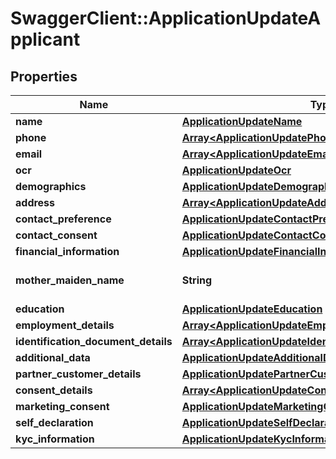 # SwaggerClient::ApplicationUpdateApplicant

## Properties
Name | Type | Description | Notes
------------ | ------------- | ------------- | -------------
**name** | [**ApplicationUpdateName**](ApplicationUpdateName.md) |  | [optional] 
**phone** | [**Array&lt;ApplicationUpdatePhone&gt;**](ApplicationUpdatePhone.md) |  | [optional] 
**email** | [**Array&lt;ApplicationUpdateEmail&gt;**](ApplicationUpdateEmail.md) |  | [optional] 
**ocr** | [**ApplicationUpdateOcr**](ApplicationUpdateOcr.md) |  | [optional] 
**demographics** | [**ApplicationUpdateDemographics**](ApplicationUpdateDemographics.md) |  | [optional] 
**address** | [**Array&lt;ApplicationUpdateAddress&gt;**](ApplicationUpdateAddress.md) |  | [optional] 
**contact_preference** | [**ApplicationUpdateContactPreference**](ApplicationUpdateContactPreference.md) |  | [optional] 
**contact_consent** | [**ApplicationUpdateContactConsent**](ApplicationUpdateContactConsent.md) |  | [optional] 
**financial_information** | [**ApplicationUpdateFinancialInformation**](ApplicationUpdateFinancialInformation.md) |  | [optional] 
**mother_maiden_name** | **String** | Mother&#x27;s maiden name | [optional] 
**education** | [**ApplicationUpdateEducation**](ApplicationUpdateEducation.md) |  | [optional] 
**employment_details** | [**Array&lt;ApplicationUpdateEmploymentDetails&gt;**](ApplicationUpdateEmploymentDetails.md) |  | [optional] 
**identification_document_details** | [**Array&lt;ApplicationUpdateIdentificationDocumentDetails&gt;**](ApplicationUpdateIdentificationDocumentDetails.md) |  | [optional] 
**additional_data** | [**ApplicationUpdateAdditionalData**](ApplicationUpdateAdditionalData.md) |  | [optional] 
**partner_customer_details** | [**ApplicationUpdatePartnerCustomerDetails**](ApplicationUpdatePartnerCustomerDetails.md) |  | [optional] 
**consent_details** | [**Array&lt;ApplicationUpdateConsentDetails&gt;**](ApplicationUpdateConsentDetails.md) |  | [optional] 
**marketing_consent** | [**ApplicationUpdateMarketingConsent**](ApplicationUpdateMarketingConsent.md) |  | [optional] 
**self_declaration** | [**ApplicationUpdateSelfDeclaration**](ApplicationUpdateSelfDeclaration.md) |  | [optional] 
**kyc_information** | [**ApplicationUpdateKycInformation**](ApplicationUpdateKycInformation.md) |  | [optional] 

